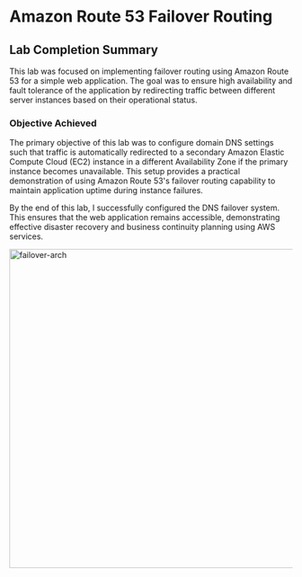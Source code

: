 # Amazon Route 53 Failover Routing

## Lab Completion Summary

This lab was focused on implementing failover routing using Amazon Route 53 for a simple web application. The goal was to ensure high availability and fault tolerance of the application by redirecting traffic between different server instances based on their operational status.

### Objective Achieved

The primary objective of this lab was to configure domain DNS settings such that traffic is automatically redirected to a secondary Amazon Elastic Compute Cloud (EC2) instance in a different Availability Zone if the primary instance becomes unavailable. This setup provides a practical demonstration of using Amazon Route 53's failover routing capability to maintain application uptime during instance failures.

By the end of this lab, I successfully configured the DNS failover system. This ensures that the web application remains accessible, demonstrating effective disaster recovery and business continuity planning using AWS services.

<img width="568" alt="failover-arch" src="https://github.com/Mohamed-kittany/Canvas-Lab-176/assets/161580792/6858ce8e-7f77-42d7-8963-c555e648dadb">
